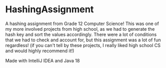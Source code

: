 # HashingAssignment
A hashing assignment from Grade 12 Computer Science!  This was one of my more involved projects from high school, as we had to generate the hash key and sort the values accordingly.  There were a lot of conditions that we had to check and account for, but this assignment was a lot of fun regardless! (if you can't tell by these projects, I really liked high school CS and would highly recommend it!)

Made with IntelliJ IDEA and Java 18
